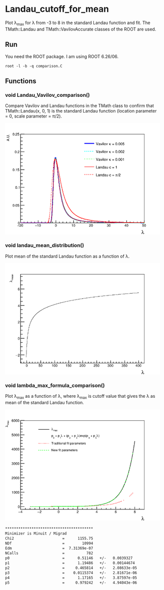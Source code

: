 # Landau_cutoff_for_mean

Plot &lambda;<sub>max</sub> for &lambda; from -3 to 8 in the standard Landau function and fit.
The TMath::Landau and TMath::VavilovAccurate classes of the ROOT are used.

## Run
You need the ROOT package.
I am using ROOT 6.26/06.
```
root -l -b -q comparison.C
```

## Functions

### void Landau_Vavilov_comparison()

Compare Vavilov and Landau functions in the TMath class to confirm that TMath::Landau(x, 0, 1) is the standard Landau function (location parameter = 0, scale parameter = &pi;/2).

![output](Vavilov_Landau_comparison.png)

### void landau_mean_distribution()

Plot mean of the standard Landau function as a function of &lambda;.

![output](lambda_mean_distribution.png)

### void lambda_max_formula_comparison()

Plot &lambda;<sub>max</sub> as a function of &lambda;, where &lambda;<sub>max</sub> is cutoff value that gives the &lambda; as mean of the standard Landau function.

![output](lambda_max_formula_comparison.png)

```
****************************************
Minimizer is Minuit / Migrad
Chi2                      =      1155.75
NDf                       =        10994
Edm                       =  7.31369e-07
NCalls                    =          782
p0                        =      0.51146   +/-   0.0039327   
p1                        =      1.19486   +/-   0.00144674  
p2                        =     0.465814   +/-   2.08633e-05 
p3                        =    0.0115374   +/-   2.81671e-06 
p4                        =      1.17165   +/-   3.87597e-05 
p5                        =     0.979242   +/-   4.94043e-06 
```
